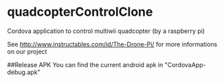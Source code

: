 # quadcopterControlClone
Cordova application to control multiwii quadcopter (by a raspberry pi)

See http://www.instructables.com/id/The-Drone-Pi/ for more informations on our project

##Release APK
You can find the current android apk in "CordovaApp-debug.apk"
